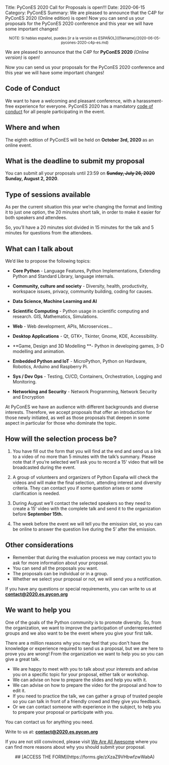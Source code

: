 Title: PyConES 2020 Call for Proposals is open!!!
Date: 2020-06-15
Category: PyConES
Summary: We are pleased to announce that the C4P for PyConES 2020 (Online edition) is open! Now you can send us your proposals for the PyConES 2020 conference and this year we will have some important changes!

<center><small>
NOTE: Si hablas español, puedes [ir a la versión es ESPAÑOL]({filename}/2020-06-05-pycones-2020-c4p-es.md)
</small></center>

We are pleased to announce that the C4P for **PyConES 2020** *(Online version)* is open!

Now you can send us your proposals for the PyConES 2020 conference and this year we will have some important changes!


## Code of Conduct

We want to have a welcoming and pleasant conference, with a harassment-free experience for everyone. PyConES 2020 has a mandatory [code of conduct](https://es.python.org/pages/codigo-de-conducta.html) for all people participating in the event.


## Where and when

The eighth edition of PyConES will be held on **October 3rd, 2020** as an online event.


## What is the deadline to submit my proposal

You can submit all your proposals until 23:59 on <s>**Sunday, July 26, 2020**</s> **Sunday, August 2, 2020**.


## Type of sessions available

As per the current situation this year we’re changing the format and limiting it to just one option, the 20 minutes short talk, in order to make it easier for both speakers and attendees.

So, you’ll have a 20 minutes slot divided in 15 minutes for the talk and 5 minutes for questions from the attendees.


## What can I talk about

We’d like to propose the following topics:

* **Core Python** - Language Features, Python Implementations, Extending Python and Standard Library, language internals.

* **Community, culture and society** - Diversity, health, productivity, workspace issues, privacy, community building, coding for causes.

* **Data Science, Machine Learning and AI**

* **Scientific Computing** - Python usage in scientific computing and research. GIS, Mathematics, Simulations.

* **Web** -  Web development, APIs, Microservices...

* **Desktop Applications** - Qt, GTK+, Tkinter, Gnome, KDE, Accessibility.

* **Game, Design and 3D Modelling **- Python in developing games, 3-D modelling and animation.

* **Embedded Python and IoT** - MicroPython, Python on Hardware, Robotics, Arduino and Raspberry Pi.

* **Sys / Dev Ops** - Testing, CI/CD, Containers, Orchestration, Logging and Monitoring.

* **Networking and Security** - Network Programming, Network Security and Encryption

At PyConES we have an audience with different backgrounds and diverse interests. Therefore, we accept proposals that offer an introduction for those newly initiated, as well as those proposals that deepen in some aspect in particular for those who dominate the topic.


## How will the selection process be?

1. You have fill out the form that you will find at the end and send us a link to a video of no more than 5 minutes with the talk’s summary. Please note that if you’re selected we’ll ask you to record a 15’ video that will be broadcasted during the event.

2. A group of volunteers and organizers of Python España will check the videos and will make the final selection, attending interest and diversity criteria. They can contact you if some question arises or some clarification is needed.

3. During August we’ll contact the selected speakers so they need to create a 15’ video with the complete talk and send it to the organization before **September 15th.**

4. The week before the event we will tell you the emission slot, so you can be online to answer the question live during the 5’ after the emission.


## Other considerations

* Remember that during the evaluation process we may contact you to ask for more information about your proposal.
* You can send all the proposals you want.
* The proposals can be individual or in a group.
* Whether we select your proposal or not, we will send you a notification.

If you have any questions or special requirements, you can write to us at **[contact@2020.es.pycon.org](mailto:contact@2020.es.pycon.org)**


## We want to help you

One of the goals of the Python community is to promote diversity. So, from the organization, we want to improve the participation of underrepresented groups and we also want to be the event where you give your first talk.

There are a million reasons why you may feel that you don't have the knowledge or experience required to send us a proposal, but we are here to prove you are wrong! From the organization we want to help you so you can give a great talk.

* We are happy to meet with you to talk about your interests and advise you on a specific topic for your proposal, either talk or workshop.
* We can advise on how to prepare the slides and help you with it.
* We can advise on how to prepare the video for the proposal and how to edit it.
* If you need to practice the talk, we can gather a group of trusted people so you can talk in front of a friendly crowd and they give you feedback.
* Or we can contact someone with experience in the subject, to help you to prepare your proposal or participate with you.

You can contact us for anything you need.

Write to us at: **[contact@2020.es.pycon.org](mailto:contact@2020.es.pycon.org)**

If you are not still convinced, please visit [We Are All Awesome](http://weareallaweso.me/) where you can find more reasons about why you should submit your proposal.

<center>
## [ACCESS THE FORM](https://forms.gle/zXzaZ9VHbwfzwWabA)
</center>
